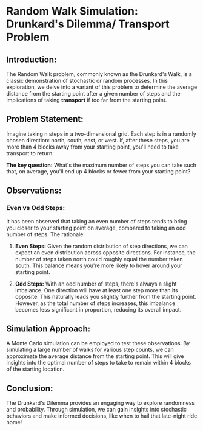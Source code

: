 # Random Walk Simulation: Drunkard's Dilemma/ Transport Problem

## Introduction:
The Random Walk problem, commonly known as the Drunkard's Walk, is a classic demonstration of stochastic or random processes. In this exploration, we delve into a variant of this problem to determine the average distance from the starting point after a given number of steps and the implications of taking **transport** if too far from the starting point.

## Problem Statement:
Imagine taking n steps in a two-dimensional grid. Each step is in a randomly chosen direction: north, south, east, or west. If, after these steps, you are more than 4 blocks away from your starting point, you'll need to take transport to return.

**The key question:** What's the maximum number of steps you can take such that, on average, you'll end up 4 blocks or fewer from your starting point?

## Observations:

### Even vs Odd Steps:
It has been observed that taking an even number of steps tends to bring you closer to your starting point on average, compared to taking an odd number of steps. The rationale:

1. **Even Steps:** Given the random distribution of step directions, we can expect an even distribution across opposite directions. For instance, the number of steps taken north could roughly equal the number taken south. This balance means you're more likely to hover around your starting point.
   
2. **Odd Steps:** With an odd number of steps, there's always a slight imbalance. One direction will have at least one step more than its opposite. This naturally leads you slightly further from the starting point. However, as the total number of steps increases, this imbalance becomes less significant in proportion, reducing its overall impact.

## Simulation Approach:
A Monte Carlo simulation can be employed to test these observations. By simulating a large number of walks for various step counts, we can approximate the average distance from the starting point. This will give insights into the optimal number of steps to take to remain within 4 blocks of the starting location.

## Conclusion:
The Drunkard's Dilemma provides an engaging way to explore randomness and probability. Through simulation, we can gain insights into stochastic behaviors and make informed decisions, like when to hail that late-night ride home!
